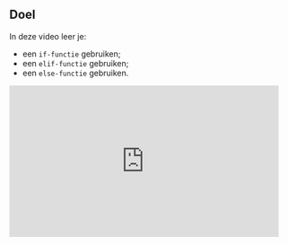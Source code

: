 ## Doel

In deze video leer je: 
* een `if-functie` gebruiken; 
* een `elif-functie` gebruiken; 
* een `else-functie` gebruiken. 

<div class ="dodona-centered-group">
<iframe width="480" height="270" src="https://www.youtube.com/embed/MlLChxn9oaA" title="Python in de Klas - IF ELIF ELSE Functies" frameborder="0" allow="accelerometer; autoplay; clipboard-write; encrypted-media; gyroscope; picture-in-picture; web-share" allowfullscreen></iframe>
</div>


